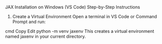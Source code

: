JAX Installation on Windows (VS Code)
Step-by-Step Instructions
1. Create a Virtual Environment
Open a terminal in VS Code or Command Prompt and run:

cmd
Copy
Edit
python -m venv jaxenv
This creates a virtual environment named jaxenv in your current directory.
